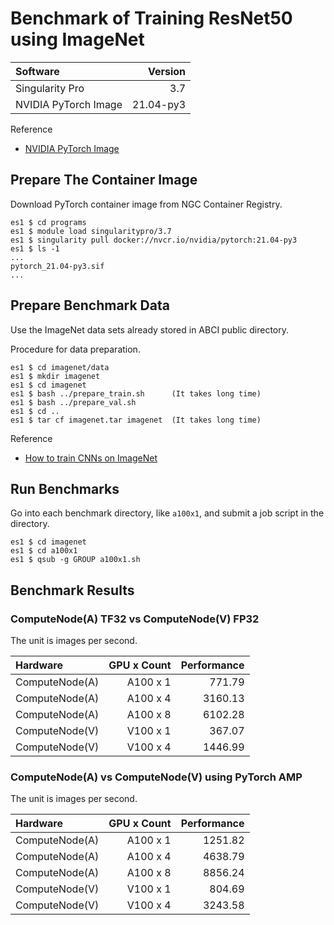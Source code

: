 # Benchmark of Training ResNet50 using ImageNet

| Software             | Version   |
| :------------------- | --------: |
| Singularity Pro      | 3.7       |
| NVIDIA PyTorch Image | 21.04-py3 |

Reference

- [NVIDIA PyTorch Image](https://docs.nvidia.com/deeplearning/frameworks/pytorch-release-notes/rel_21-04.html#rel_21-04)


## Prepare The Container Image

Download PyTorch container image from NGC Container Registry.

```Console
es1 $ cd programs
es1 $ module load singularitypro/3.7
es1 $ singularity pull docker://nvcr.io/nvidia/pytorch:21.04-py3
es1 $ ls -1
...
pytorch_21.04-py3.sif
...
```


## Prepare Benchmark Data

Use the ImageNet data sets already stored in ABCI public directory.

Procedure for data preparation.

```Console
es1 $ cd imagenet/data
es1 $ mkdir imagenet
es1 $ cd imagenet
es1 $ bash ../prepare_train.sh      (It takes long time)
es1 $ bash ../prepare_val.sh
es1 $ cd ..
es1 $ tar cf imagenet.tar imagenet  (It takes long time)
```

Reference

- [How to train CNNs on ImageNet](https://towardsdatascience.com/how-to-train-cnns-on-imagenet-ab8dd48202a9)


## Run Benchmarks

Go into each benchmark directory, like `a100x1`, and submit a job script in the directory.

```Console
es1 $ cd imagenet
es1 $ cd a100x1
es1 $ qsub -g GROUP a100x1.sh
```


## Benchmark Results

### ComputeNode(A) TF32 vs ComputeNode(V) FP32

The unit is images per second.

| Hardware        | GPU x Count  | Performance |
| :-------------- | -----------: | ----------: |
| ComputeNode(A)  | A100 x 1     | 771.79      |
| ComputeNode(A)  | A100 x 4     | 3160.13     |
| ComputeNode(A)  | A100 x 8     | 6102.28     |
| ComputeNode(V)  | V100 x 1     | 367.07      |
| ComputeNode(V)  | V100 x 4     | 1446.99     |


### ComputeNode(A) vs ComputeNode(V) using PyTorch AMP

The unit is images per second.

| Hardware        | GPU x Count  | Performance |
| :-------------- | -----------: | ----------: |
| ComputeNode(A)  | A100 x 1     | 1251.82     |
| ComputeNode(A)  | A100 x 4     | 4638.79     |
| ComputeNode(A)  | A100 x 8     | 8856.24     |
| ComputeNode(V)  | V100 x 1     | 804.69      |
| ComputeNode(V)  | V100 x 4     | 3243.58     |
